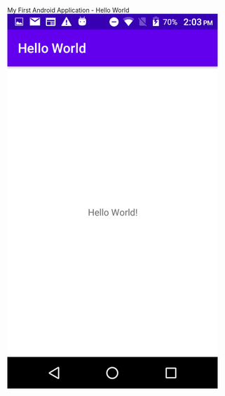 My First Android Application - Hello World
![Screenshot of Hello World Application](App_Screenshot/HelloWorldApp_SS.png)